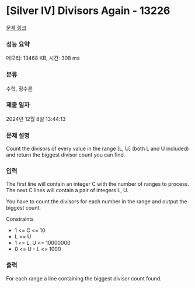 # [Silver IV] Divisors Again - 13226 

[문제 링크](https://www.acmicpc.net/problem/13226) 

### 성능 요약

메모리: 13468 KB, 시간: 308 ms

### 분류

수학, 정수론

### 제출 일자

2024년 12월 8일 13:44:13

### 문제 설명

<p>Count the divisors of every value in the range [L, U] (both L and U included) and return the biggest divisor count you can find.</p>

### 입력 

 <p>The first line will contain an integer C with the number of ranges to process. The next C lines will contain a pair of integers L, U.</p>

<p>You have to count the divisors for each number in the range and output the biggest count.</p>

<p>Constraints</p>

<ul>
	<li>1 <= C <= 10</li>
	<li>L <= U</li>
	<li>1 <= L, U <= 10000000</li>
	<li>0 <= U - L <= 1000<br>
	 </li>
</ul>

### 출력 

 <p>For each range a line containing the biggest divisor count found.</p>

